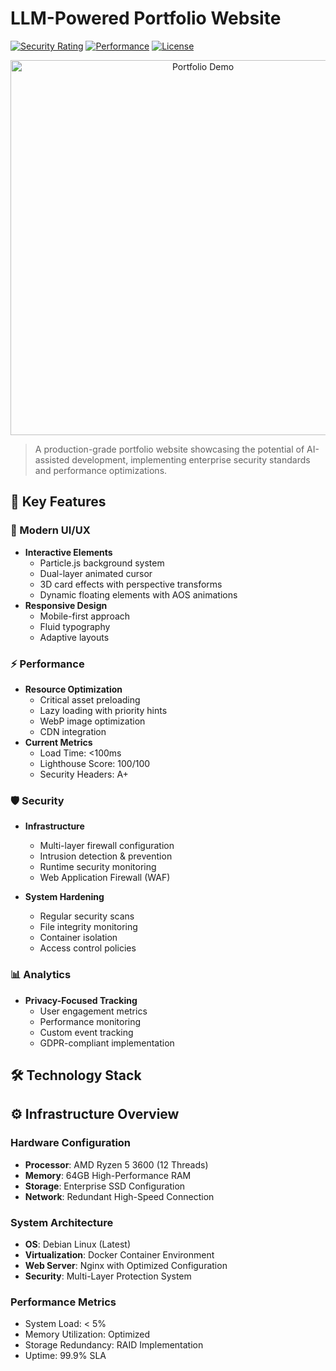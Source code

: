# LLM-Powered Portfolio Website
[![Security Rating](https://img.shields.io/badge/Security-A+-success.svg)](https://lucaskemper.com)
[![Performance](https://img.shields.io/badge/Load%20Time-<100ms-brightgreen.svg)](https://lucaskemper.com)
[![License](https://img.shields.io/badge/License-MIT-blue.svg)](LICENSE)

<p align="center">
  <img src="assets/images/demo.gif" alt="Portfolio Demo" width="600">
</p>

> A production-grade portfolio website showcasing the potential of AI-assisted development, implementing enterprise security standards and performance optimizations.

## 🚀 Key Features

### 🎨 Modern UI/UX
- **Interactive Elements**
  - Particle.js background system
  - Dual-layer animated cursor
  - 3D card effects with perspective transforms
  - Dynamic floating elements with AOS animations
- **Responsive Design**
  - Mobile-first approach
  - Fluid typography
  - Adaptive layouts

### ⚡ Performance
- **Resource Optimization**
  - Critical asset preloading
  - Lazy loading with priority hints
  - WebP image optimization
  - CDN integration
- **Current Metrics**
  - Load Time: <100ms
  - Lighthouse Score: 100/100
  - Security Headers: A+

### 🛡️ Security
- **Infrastructure**
  - Multi-layer firewall configuration
  - Intrusion detection & prevention
  - Runtime security monitoring
  - Web Application Firewall (WAF)

- **System Hardening**
  - Regular security scans
  - File integrity monitoring
  - Container isolation
  - Access control policies

### 📊 Analytics
- **Privacy-Focused Tracking**
  - User engagement metrics
  - Performance monitoring
  - Custom event tracking
  - GDPR-compliant implementation

## 🛠️ Technology Stack

## ⚙️ Infrastructure Overview

### Hardware Configuration
- **Processor**: AMD Ryzen 5 3600 (12 Threads)
- **Memory**: 64GB High-Performance RAM
- **Storage**: Enterprise SSD Configuration
- **Network**: Redundant High-Speed Connection

### System Architecture
- **OS**: Debian Linux (Latest)
- **Virtualization**: Docker Container Environment
- **Web Server**: Nginx with Optimized Configuration
- **Security**: Multi-Layer Protection System

### Performance Metrics
- System Load: < 5%
- Memory Utilization: Optimized
- Storage Redundancy: RAID Implementation
- Uptime: 99.9% SLA
